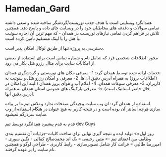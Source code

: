 # Hamedan_Gard
همدانگرد وبسایتی است با هدف جذب توریست/گردشگر ساخته شده و سعی داشته تمامی سوالات و دغدغه های مخاطبان خود را در وبسایت جای داده و پاسخ دهد.
همچنین تلاش بر فراهم کردن تمامی نیازهای توریست در همدان - که مهم ترین آن اجاره سوئیت یا هتل را با لینک مستقیم تأمین کرده است.


دسترسی به پروژه تنها از طریق لوکال امکان پذیر است.


مجوز: اطلاعات شخصی فرد که شامل نام و شماره تماس است برای استفاده از بعضی از امکانات سایت برای مثال رزرو هتل بکار می رود.


خدمات ارائه شده توسط همدان گرد:
1- معرفی مکان های توریستی و گردشگری همدان (اطلاعات بروز) به همراه آدرس دقیق آن ها.
2- معرفی و امکان رزرو هتل و سوئیت به کاربران.
3- معرفی سوغات همدان.
4- اعلام آب و هوای بروز همدان (البته این امکان در حال حاضر استاتیک است).
5- معرفی پارکینگ های عمومی استان همدان به همراه آدرس دقیق آنها.

استفاده از همدان گرد:
ان وب سایت پیچیدگی صفحات ندارد و تلاش تیم ما بر پیاده سازی هرچه آسانتر آن بوده است و در نتیجه کاربر به هیچ عنوان در هنگام استفاده از وب سایت سردرگم نمیشود.

قدم به قدم پیشبرد همدانگرد توسط تیم dev Guys

روز اول=> 
تولید ایده  و نتیجه گیری نهایی برای ساخت کلیات-جزئیات آن
تقسیم بندی وظایف بین اعضای تیم ->
متین رحیمی = بک اند
محمدصالح کمالی - نگین سوری - امیررضا طالبی = فرانت کار شامل تصویرسازی - رابط کاربری - طراحی لوگو و همچنین نام سایت را بر عهده گرفتند.



 
